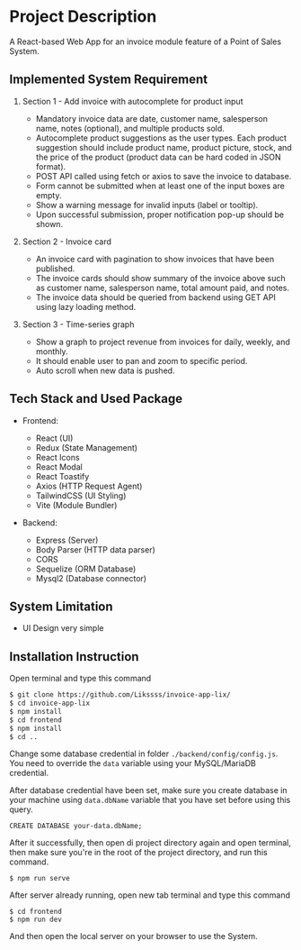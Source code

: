 # Project Description

A React-based Web App for an invoice module feature of a Point of Sales System.

## Implemented System Requirement

1. Section 1 - Add invoice with autocomplete for product input
    - Mandatory invoice data are date, customer name, salesperson name, notes (optional), and multiple products sold. 
    - Autocomplete product suggestions as the user types. Each product suggestion should include product name, product
      picture, stock, and the price of the product (product data can be hard coded in JSON format). 
    - POST API called using fetch or axios to save the invoice to database. 
    - Form cannot be submitted when at least one of the input boxes are empty. 
    - Show a warning message for invalid inputs (label or tooltip). 
    - Upon successful submission, proper notification pop-up should be shown. 

2. Section 2 - Invoice card
    - An invoice card with pagination to show invoices that have been published. 
    - The invoice cards should show summary of the invoice above such as customer name, salesperson name, total amount
      paid, and notes. 
    - The invoice data should be queried from backend using GET API using lazy loading method. 

3. Section 3 - Time-series graph
    - Show a graph to project revenue from invoices for daily, weekly, and monthly. 
    - It should enable user to pan and zoom to specific period. 
    - Auto scroll when new data is pushed. 


## Tech Stack and Used Package

- Frontend:
    - React (UI)
    - Redux (State Management)
    - React Icons
    - React Modal
    - React Toastify
    - Axios (HTTP Request Agent)
    - TailwindCSS (UI Styling)
    - Vite (Module Bundler)

- Backend:
    - Express (Server)
    - Body Parser (HTTP data parser)
    - CORS
    - Sequelize (ORM Database)
    - Mysql2 (Database connector)

## System Limitation

- UI Design very simple

## Installation Instruction

Open terminal and type this command

```bash
$ git clone https://github.com/Likssss/invoice-app-lix/
$ cd invoice-app-lix
$ npm install
$ cd frontend
$ npm install
$ cd ..
```

Change some database credential in folder `./backend/config/config.js`. You need to override the `data` variable using
your MySQL/MariaDB credential.

After database credential have been set, make sure you create database in your machine using `data.dbName` variable that
you have set before using this query.

```
CREATE DATABASE your-data.dbName;
```

After it successfully, then open di project directory again and open terminal, then make sure you're in the root of the
project directory, and run this command.

```
$ npm run serve
```

After server already running, open new tab terminal and type this command

```
$ cd frontend
$ npm run dev
```

And then open the local server on your browser to use the System.
